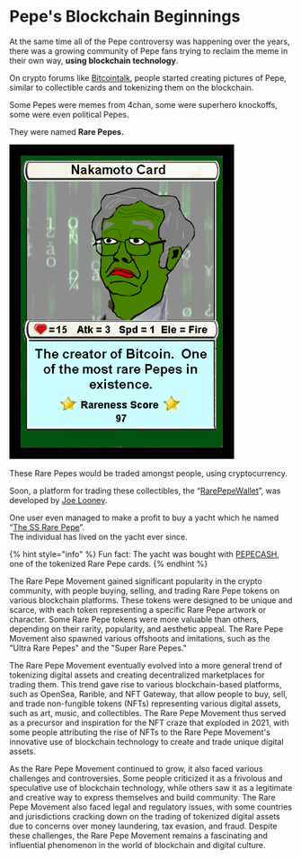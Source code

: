 # Pepe's Blockchain Beginnings

At the same time all of the Pepe controversy was happening over the years, there was a growing community of Pepe fans trying to reclaim the meme in their own way, **using blockchain technology**.

On crypto forums like [Bitcointalk](https://bitcointalk.org/), people started creating pictures of Pepe, similar to collectible cards and tokenizing them on the blockchain.

Some Pepes were memes from 4chan, some were superhero knockoffs, some were even political Pepes.

They were named **Rare Pepes.**

![RAREPEPE](../.gitbook/assets/RAREPEPE.png)

These Rare Pepes would be traded amongst people, using cryptocurrency.

Soon, a platform for trading these collectibles, the “[RarePepeWallet](https://rarepepewallet.com/)”, was developed by [Joe Looney](https://twitter.com/wasthatawolf).

One user even managed to make a profit to buy a yacht which he named “[The SS Rare Pepe](https://www.vice.com/en/article/yw5axg/pepecash-millionaire-yacht-cryptocurrency-rare-pepes)”.\
The individual has lived on the yacht ever since.

{% hint style="info" %}
Fun fact: The yacht was bought with [PEPECASH](https://pepe.wtf/asset/PEPECASH), one of the tokenized Rare Pepe cards.
{% endhint %}

The Rare Pepe Movement gained significant popularity in the crypto community, with people buying, selling, and trading Rare Pepe tokens on various blockchain platforms. These tokens were designed to be unique and scarce, with each token representing a specific Rare Pepe artwork or character. Some Rare Pepe tokens were more valuable than others, depending on their rarity, popularity, and aesthetic appeal. The Rare Pepe Movement also spawned various offshoots and imitations, such as the "Ultra Rare Pepes" and the "Super Rare Pepes."

The Rare Pepe Movement eventually evolved into a more general trend of tokenizing digital assets and creating decentralized marketplaces for trading them. This trend gave rise to various blockchain-based platforms, such as OpenSea, Rarible, and NFT Gateway, that allow people to buy, sell, and trade non-fungible tokens (NFTs) representing various digital assets, such as art, music, and collectibles. The Rare Pepe Movement thus served as a precursor and inspiration for the NFT craze that exploded in 2021, with some people attributing the rise of NFTs to the Rare Pepe Movement's innovative use of blockchain technology to create and trade unique digital assets.

As the Rare Pepe Movement continued to grow, it also faced various challenges and controversies. Some people criticized it as a frivolous and speculative use of blockchain technology, while others saw it as a legitimate and creative way to express themselves and build community. The Rare Pepe Movement also faced legal and regulatory issues, with some countries and jurisdictions cracking down on the trading of tokenized digital assets due to concerns over money laundering, tax evasion, and fraud. Despite these challenges, the Rare Pepe Movement remains a fascinating and influential phenomenon in the world of blockchain and digital culture.



